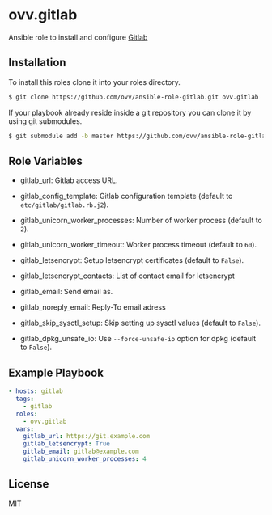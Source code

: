 ovv.gitlab
==========

Ansible role to install and configure [Gitlab](https://about.gitlab.com)

Installation
------------

To install this roles clone it into your roles directory.

```bash
$ git clone https://github.com/ovv/ansible-role-gitlab.git ovv.gitlab
```

If your playbook already reside inside a git repository you can clone it by using git submodules.

```bash
$ git submodule add -b master https://github.com/ovv/ansible-role-gitlab.git ovv.gitlab
```

Role Variables
--------------

* gitlab_url: Gitlab access URL.
* gitlab_config_template: Gitlab configuration template (default to `etc/gitlab/gitlab.rb.j2`).

* gitlab_unicorn_worker_processes: Number of worker process (default to `2`).
* gitlab_unicorn_worker_timeout: Worker process timeout (default to `60`).

* gitlab_letsencrypt: Setup letsencrypt certificates (default to `False`).
* gitlab_letsencrypt_contacts: List of contact email for letsencrypt

* gitlab_email: Send email as.
* gitlab_noreply_email: Reply-To email adress

* gitlab_skip_sysctl_setup: Skip setting up sysctl values (default to `False`).
* gitlab_dpkg_unsafe_io: Use `--force-unsafe-io` option for dpkg (default to `False`).

Example Playbook
----------------

```yml
- hosts: gitlab
  tags:
    - gitlab
  roles:
    - ovv.gitlab
  vars:
    gitlab_url: https://git.example.com
    gitlab_letsencrypt: True
    gitlab_email: gitlab@example.com
    gitlab_unicorn_worker_processes: 4
```

License
-------

MIT
